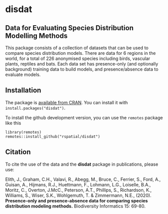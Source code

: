 # disdat

## Data for Evaluating Species Distribution Modelling Methods

This package consists of a collection of datasets that can be used to compare species distribution models. There are data for 6 regions in the world, for a total of 226 anonymised species including birds, vascular plants, reptiles and bats. Each data set has presence-only (and optionally background) training data to build models, and presence/absence data to evaluate models.


## Installation

The package is [available from CRAN](https://cran.r-project.org/web/packages/disdat/index.html). You can install it with `install.packages("disdat")`. 

To install the github development version, you can use the `remotes` package like this

```
library(remotes)
remotes::install_github("rspatial/disdat")
```

## Citation

To cite the use of the data and the **disdat** package in publications, please use:

Elith, J., Graham, C.H., Valavi, R., Abegg, M., Bruce, C., Ferrier, S., Ford, A., Guisan, A., Hijmans, R.J., Huettmann, F., Lohmann, L.G., Loiselle, B.A., Moritz, C., Overton, J.McC., Peterson, A.T., Phillips, S., Richardson, K., Williams, S., Wiser, S.K., Wohlgemuth, T. & Zimmermann, N.E., (2020). **Presence-only and presence-absence data for comparing species distribution modeling methods.** Biodiversity Informatics 15: 69-80.
